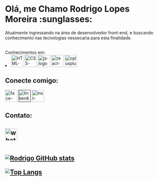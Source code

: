 
<h1>Olá, me Chamo Rodrigo Lopes Moreira :sunglasses:</h1>

<p>Atualmente ingressando na área de desenvolvedor front-end, e buscando conhecimento nas tecnologias nessecaria para esta finalidade. </p>
<br/>
<img
<h2>Conhecimentos em:</h2>
<li><img src="https://img.icons8.com/?size=100&id=20909&format=png&color=000000" alt="HTML-logo" width="40px"/> 
<img src="https://img.icons8.com/?size=100&id=3BTBsJs5myRy&format=png&color=000000" alt="CSS-logo" width="40px"/>
<img src="https://img.icons8.com/?size=100&id=tGvHBPJaKqEd&format=png&color=000000" alt="js-logo" width="40px" autoplay></img>
<img src="https://img.icons8.com/?size=100&id=wPohyHO_qO1a&format=png&color=000000" alt="react-logo" width="40px"/>
<img src="https://img.icons8.com/?size=100&id=TpULddJc4gTh&format=png&color=000000" alt="cplusplus-logo" width="40px"/>
</li>
<h2>Conecte comigo:</h2>
<a href="https://www.facebook.com/rodrigolopesmoreira.lopes/?locale=pt_BR" target="_blank"><img src="https://img.icons8.com/?size=100&id=118497&format=png&color=000000" alt="face-logo" width="40px"/></a>
<a href="" target="_blank"><img src="https://img.icons8.com/?size=100&id=xuvGCOXi8Wyg&format=png&color=000000" alt="linkerdin-logo" width="40px"/></a>
<a href="https://www.instagram.com" target="_blank"><img src="https://img.icons8.com/?size=100&id=Xy10Jcu1L2Su&format=png&color=000000" alt="inst-logo" width="40px"/></a>
<h2>Contato:<h2/>
<a href="https://wa.me/5531995142182" target="_blank"><img src="https://img.icons8.com/?size=100&id=16713&format=png&color=000000" alt="whatsapp-logo" width="40px"/></a>
<br/>
<br/>  
  
[![Rodrigo GitHub stats](https://github-readme-stats.vercel.app/api?username=RodrigoLopesMoreira-cmd)](https://github.com/anuraghazra/github-readme-stats)

[![Top Langs](https://github-readme-stats.vercel.app/api/top-langs/?username=RodrigoLopesMoreira-cmd)](https://github.com/anuraghazra/github-readme-stats)



